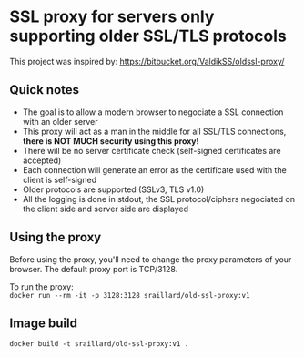 SSL proxy for servers only supporting older SSL/TLS protocols
=============================================================

This project was inspired by: https://bitbucket.org/ValdikSS/oldssl-proxy/

Quick notes
-----------

- The goal is to allow a modern browser to negociate a SSL connection with an older server
- This proxy will act as a man in the middle for all SSL/TLS connections, **there is NOT MUCH security using this proxy!**
- There will be no server certificate check (self-signed certificates are accepted)
- Each connection will generate an error as the certificate used with the client is self-signed
- Older protocols are supported (SSLv3, TLS v1.0)
- All the logging is done in stdout, the SSL protocol/ciphers negociated on the client side and server side are displayed

Using the proxy
---------------

Before using the proxy, you'll need to change the proxy parameters of your browser. The default proxy port is TCP/3128.

To run the proxy:  
`docker run --rm -it -p 3128:3128 sraillard/old-ssl-proxy:v1`

Image build
-----------

`docker build -t sraillard/old-ssl-proxy:v1 .`
